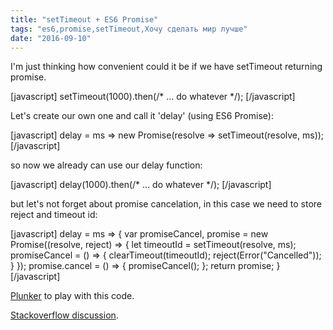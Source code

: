 ```yaml
---
title: "setTimeout + ES6 Promise"
tags: "es6,promise,setTimeout,Хочу сделать мир лучше"
date: "2016-09-10"
---
```


I'm just thinking how convenient could it be if we have setTimeout returning promise.

\[javascript\] setTimeout(1000).then(/\* ... do whatever \*/); \[/javascript\]

Let's create our own one and call it 'delay' (using ES6 Promise):

\[javascript\] delay = ms => new Promise(resolve => setTimeout(resolve, ms)); \[/javascript\]

so now we already can use our delay function:

\[javascript\] delay(1000).then(/\* ... do whatever \*/); \[/javascript\]

but let's not forget about promise cancelation, in this case we need to store reject and timeout id:

\[javascript\] delay = ms => { var promiseCancel, promise = new Promise((resolve, reject) => { let timeoutId = setTimeout(resolve, ms); promiseCancel = () => { clearTimeout(timeoutId); reject(Error("Cancelled")); } }); promise.cancel = () => { promiseCancel(); }; return promise; } \[/javascript\]

[Plunker](https://plnkr.co/edit/TeqWpQmj6QD6KlajEc5Z?p=preview) to play with this code.

[Stackoverflow discussion](https://stackoverflow.com/a/34255423/274500).
